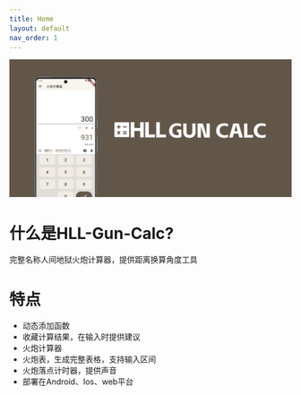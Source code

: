```yaml
---
title: Home
layout: default
nav_order: 1
---
```


![](assets/images/screenshot_app.png)

# 什么是HLL-Gun-Calc?

完整名称人间地狱火炮计算器，提供距离换算角度工具

# 特点

- 动态添加函数
- 收藏计算结果，在输入时提供建议
- 火炮计算器
- 火炮表，生成完整表格，支持输入区间
- 火炮落点计时器，提供声音
- 部署在Android、Ios、web平台
